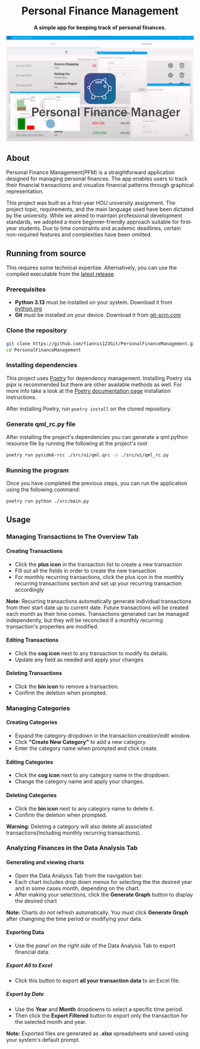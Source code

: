 <div align="center">

# Personal Finance Management
**A simple app for keeping track of personal finances.**

![thumbnail](./Thumbnail.png)
</div>

## About
Personal Finance Management(PFM) is a straightforward application designed for managing personal finances. The app enables users to track their financial transactions and visualize financial patterns through graphical representation. 

This project was built as a first-year HOU university assignment. The project topic, requirements, and the main language used have been dictated by the university. While we aimed to maintain professional development standards, we adopted a more beginner-friendly approach suitable for first-year students. Due to time constraints and academic deadlines, certain non-required features and complexities have been omitted.

## Running from source 
This requires some technical expertise. Alternatively, you can use the compiled executable from the [latest release](https://github.com/Yiannis123Git/PersonalFinanceManagement/releases/latest).

### Prerequisites
- **Python 3.13** must be installed on your system. Download it from [python.org](https://www.python.org/downloads/)
- **Git** must be installed on your device. Download it from [git-scm.com](https://git-scm.com/downloads)

### Clone the repository
```bash
git clone https://github.com/Yiannis123Git/PersonalFinanceManagement.git
cd PersonalFinanceManagement
```

### Installing dependencies
This project uses [Poetry](https://python-poetry.org/) for dependency management. Installing Poetry via pipx is recommended but there are other available methods as well. For more info take a look at the [Poetry documentation page](https://python-poetry.org/docs/) installation instructions.

After installing Poetry, run `poetry install` on the cloned repository.

### Generate qml_rc.py file
After installing the project's dependencies you can generate a qml python resource file by running the following at the project's root

```bash
poetry run pyside6-rcc ./src/ui/qml.qrc -o ./src/ui/qml_rc.py
```

### Running the program
Once you have completed the previous steps, you can run the application using the following command:
```bash
poetry run python ./src/main.py  
```

## Usage

### Managing Transactions In The Overview Tab

#### Creating Transactions
- Click the **plus icon** in the transaction list to create a new transaction
- Fill out all the fields in order to create the new transaction
- For monthly recurring transactions, click the plus icon in the monthly recurring transactions section and set up your recurring transaction accordingly

**Note:** Recurring transactions automatically generate individual transactions from their start date up to current date. Future transactions will be created each month as their time comes. Transactions generated can be managed independently, but they will be reconciled if a monthly recurring transaction's properties are modified.

#### Editing Transactions
- Click the **cog icon** next to any transaction to modify its details.
- Update any field as needed and apply your changes.

#### Deleting Transactions
- Click the **bin icon** to remove a transaction.
- Confirm the deletion when prompted.

### Managing Categories

#### Creating Categories
- Expand the category dropdown in the transaction creation/edit window.
- Click **"Create New Category"** to add a new category.
- Enter the category name when prompted and click create.

#### Editing Categories
- Click the **cog icon** next to any category name in the dropdown.
- Change the category name and apply your changes.

#### Deleting Categories
- Click the **bin icon** next to any category name to delete it.
- Confirm the deletion when prompted.

**Warning:** Deleting a category will also delete all associated transactions(Including monthly recurring transactions).

### Analyzing Finances in the Data Analysis Tab

#### Generating and viewing charts
- Open the Data Analysis Tab from the navigation bar.
- Each chart includes drop down menus for selecting the the desired year and in some cases month, depending on the chart.
- After making your selections, click the **Generate Graph** button to display the desired chart

**Note:** Charts do *not* refresh automatically. You must click **Generate Graph** after changning the time period or modifying your data.

#### Exporting Data
- Use the *panel on the right side* of the Data Analysis Tab to export financial data.

##### Export All to Excel
- Click this button to export **all your transaction data** to an Excel file.

##### Export by Date
- Use the **Year** and **Month** dropdowns to select a specific time period.
- Then click the **Export Filtered** button to export only the transaction for the selected month and year.

**Note:** Exported files are generated as **.xlsx** spreadsheets and saved using your system's default prompt.
    
